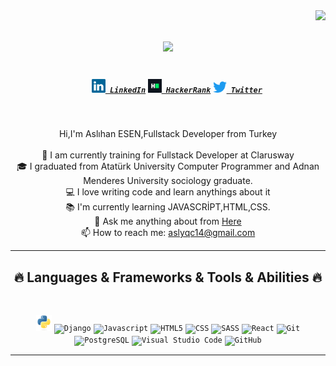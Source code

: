 <img align="right" src="https://visitor-badge.laobi.icu/badge?page_id=Aslihan06.Aslihan06">

<h1 align="center">
  <a href="https://git.io/typing-svg">
    <img src="https://readme-typing-svg.herokuapp.com/?lines=Hello,+There!+👋;This+is+Aslıhan+ESEN....;Nice+to+meet+you!&center=true&size=30">
  </a>
</h1>
<h5 align="center">
  <code>
    <a href="https://www.linkedin.com/in/aslihan-esen-1218921ba" title="LinkedIn Profile"><img width="22" src="img/linkedin.svg"> LinkedIn</a></code>
  <code><a href="https://www.hackerrank.com/aslihanesn6" title="HackerRank Profile"><img width="22" src="img/hackerrank.png"> HackerRank</a></code>
  <code><a href="https://twitter.com/aslihan_esen6" title="Twitter Profile"><img width="22" src="img/Twitter-logo.svg.png"> Twitter</a></code>
</h5>
<br>
<p align="center">
  Hi,I'm Aslıhan ESEN,Fullstack Developer from Turkey
  <br>
  <br>
  🔬 I am currently training for Fullstack Developer at Clarusway
  <br>
  🎓 I graduated from Atatürk University Computer Programmer and Adnan Menderes University sociology graduate.
  <br>
  💻 I love writing code and learn anythings about it
  <br>
  📚 I'm currently learning JAVASCRİPT,HTML,CSS.
  <br>
  💬 Ask me anything about from <a href="https://github.com/Aslihan06/Aslihan06/issues" title="Issues">Here</a>
  <br>
  📫 How to reach me: <a href="aslyqc14@gmail.com">aslyqc14@gmail.com</a>
</p>
<hr>

<h2 align="center">🔥 Languages & Frameworks & Tools & Abilities 🔥</h2>
<br>
<p align="center">
  <code><img title="Python" height="25" src="img/python-original.svg"></code>
  <code><img title="Django" height="25" src="images/django.png"></code>
  <code><img title="Javascript" height="25" src="images/javascript.svg"></code>
  <code><img title="HTML5" height="25" src="images/html5.svg"></code>
  <code><img title="CSS" height="25" src="images/css.svg"></code>
  <code><img title="SASS" height="25" src="images/sass.svg"></code>
  <code><img title="React" height="25" src="images/react-original.svg"></code>
  <code><img title="Git" height="25" src="images/git-original.svg"></code>
  <code><img title="PostgreSQL" height="25" src="images/postgresql.svg"></code>
  <code><img title="Visual Studio Code" height="25" src="images/vscode.png"></code>
  <code><img title="GitHub" height="25" src="images/github.svg"></code>
</p>
<hr>

